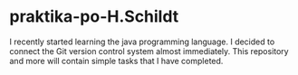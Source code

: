 # praktika-po-H.Schildt
I recently started learning the java programming language. I decided to connect the Git version control system almost immediately. This repository and more will contain simple tasks that I have completed.
